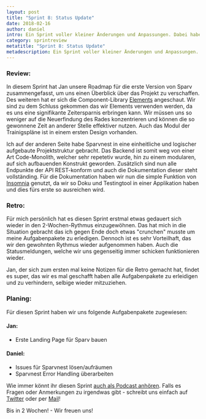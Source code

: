 ```yaml
---
layout: post
title: "Sprint 8: Status Update"
date: 2018-02-16
author: daniel
intro: Ein Sprint voller kleiner Änderungen und Anpassungen. Dabei haben wir unsere Roadmap für 2018 neu geschärft und gehen mit einem höheren Fokus in die nächsten Wochen und Monate.
category: sprintreview
metatitle: "Sprint 8: Status Update"
metadescription: Ein Sprint voller kleiner Änderungen und Anpassungen. Dabei haben wir unsere Roadmap für 2018 neu geschärft und gehen mit einem höheren Fokus in die nächsten Wochen und Monate.
---
```


### Review:

In diesem Sprint hat Jan unsere Roadmap für die erste Version von Sparv zusammengefasst, um uns einen Überblick über das Projekt zu verschaffen.
Des weiteren hat er sich die Component-Library [Elements](http://element.eleme.io/) angeschaut. Wir sind zu dem Schluss gekommen das wir Elements verwenden werden, da es uns eine signifikante Zeitersparnis erbringen kann. Wir müssen uns so weniger auf die Neuerfindung des Rades konzentrieren und können die so gewonnene Zeit an anderer Stelle effektiver nutzen.
Auch das Modul der Trainigspläne ist in einem ersten Design vorhanden.

Ich auf der anderen Seite habe Sparvnest in eine einheitliche und logischer aufgebaute Projektstruktur gebracht. Das Backend ist somit weg von einer Art Code-Monolith, welcher sehr repetetiv wurde, hin zu einem modularen, auf sich aufbauenden Konstrukt geworden.
Zusätzlich sind nun alle Endpunkte der API REST-konform und auch die Dokumentation dieser steht vollständing.
Für die Dokumentation haben wir nun die simple Funktion von [Insomnia](https://insomnia.rest/) genutzt, da wir so Doku und Testingtool in einer Applikation haben und dies fürs erste so ausreichen wird.

### Retro:

Für mich persönlich hat es diesen Sprint erstmal etwas gedauert sich wieder in den 2-Wochen-Rythmus einzugewöhnen. Das hat mich in die Situation gebracht das ich gegen Ende doch etwas "crunchen" musste um meine Aufgabenpakete zu erledigen.
Dennoch ist es sehr Vorteilhaft, das wir den gewohnten Rythmus wieder aufgenommen haben. Auch die Statusmeldungen, welche wir uns gegenseitig immer schicken funktionieren wieder.

Jan, der sich zum ersten mal keine Notizen für die Retro gemacht hat, findet es super, das wir es mal geschafft haben alle Aufgabenpakete zu erleidigen und zu verhindern, selbige wieder mitzuziehen.

### Planing:

Für diesen Sprint haben wir uns folgende Aufgabenpakete zugewiesen:

#### Jan:

- Erste Landing Page für Sparv bauen

#### Daniel:

- Issues für Sparvnest lösen/aufräumen
- Sparvnest Error Handling überarbeiten


Wie immer könnt ihr diesen Sprint [auch als Podcast anhören](http://telegram.sparv.de/st007-entgangen/). Falls es Fragen oder Anmerkungen zu irgendwas gibt - schreibt uns einfach auf [Twitter](https://twitter.com/sparvapp) oder per [Mail](mailto:hi@sparv.de)!

Bis in 2 Wochen! - Wir freuen uns!
